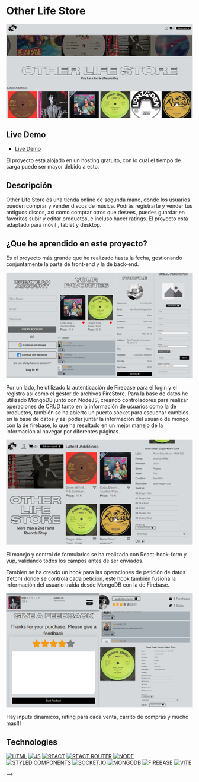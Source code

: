 # Other Life Store

![Project image](https://raw.githubusercontent.com/KarimTDiaz/other-life-store-with-mongo-db/main/client/public/assets/images/readme/readme-0.png)

## Live Demo

- [Live Demo](https://other-life-store.onrender.com/)

El proyecto está alojado en un hosting gratuito, con lo cual el tiempo de carga puede ser mayor debido a esto.

## Descripción

Other Life Store es una tienda online de segunda mano, donde los usuarios pueden comprar y vender discos de música. Podrás registrarte y vender tus antiguos discos, así como comprar otros que desees, puedes guardar en favoritos subir y editar productos, e incluso hacer ratings. El proyecto está adaptado para móvil , tablet y desktop.

## ¿Que he aprendido en este proyecto?

Es el proyecto más grande que he realizado hasta la fecha, gestionando conjuntamente la parte de front-end y la de back-end.

![Project image](https://raw.githubusercontent.com/KarimTDiaz/other-life-store-with-mongo-db/main/client/public/assets/images/readme/readme-1.png)

Por un lado, he utilizado la autenticación de Firebase para el login y el registro así como el gestor de archivos FireStore. Para la base de datos he utilizado MongoDB junto con NodeJS, creando controladores para realizar operaciones de CRUD tanto en la información de usuarios como la de productos, también se ha abierto un puerto socket para escuchar cambios en la base de datos y así poder juntar la información del usuario de mongo con la de firebase, lo que ha resultado en un mejor manejo de la información al navegar por diferentes páginas.

![Project image](https://raw.githubusercontent.com/KarimTDiaz/other-life-store-with-mongo-db/main/client/public/assets/images/readme/readme-2.png)

El manejo y control de formularios se ha realizado con React-hook-form y yup, validando todos los campos antes de ser enviados.

También se ha creado un hook para las operaciones de petición de datos (fetch) donde se controla cada petición, este hook también fusiona la información del usuario traída desde MongoDB con la de Firebase.

![Project image](https://raw.githubusercontent.com/KarimTDiaz/other-life-store-with-mongo-db/main/client/public/assets/images/readme/readme-3.png)

Hay inputs dinámicos, rating para cada venta, carrito de compras y mucho mas!!!

## Technologies

<!-- Icons taken from: https://github.com/hendrasob/badges/blob/master/README.md and https://github.com/alexandresanlim/Badges4-README.md-Profile -->

[![HTML](https://img.shields.io/badge/HTML5-E34F26?style=for-the-badge&logo=html5&logoColor=white)](https://es.wikipedia.org/wiki/HTML5)
[![JS](https://img.shields.io/badge/JavaScript-F7DF1E?style=for-the-badge&logo=javascript&logoColor=black)](https://es.wikipedia.org/wiki/JavaScript)
[![REACT](https://img.shields.io/badge/React-20232A?style=for-the-badge&logo=react&logoColor=61DAFB)](https://es.wikipedia.org/wiki/React)
[![REACT ROUTER](https://img.shields.io/badge/React_Router-CA4245?style=for-the-badge&logo=react-router&logoColor=white)](https://es.wikipedia.org/wiki/React)
[![NODE](https://img.shields.io/badge/Node.js-339933?style=for-the-badge&logo=nodedotjs&logoColor=white)](https://en.wikipedia.org/wiki/Node)
[![STYLED COMPONENTS](https://img.shields.io/badge/styled--components-DB7093?style=for-the-badge&logo=styled-components&logoColor=white)](https://styled-components.com/)
[![SOCKET.IO](https://img.shields.io/badge/Socket.io-010101?&style=for-the-badge&logo=Socket.io&logoColor=white)](https://en.wikipedia.org/wiki/Socket.IO)
[![MONGODB](https://img.shields.io/badge/MongoDB-4EA94B?style=for-the-badge&logo=mongodb&logoColor=white)](https://en.wikipedia.org/wiki/MongoDB)
[![FIREBASE](https://img.shields.io/badge/firebase-ffca28?style=for-the-badge&logo=firebase&logoColor=black)](https://en.wikipedia.org/wiki/Firebase)
[![VITE](https://img.shields.io/badge/Vite-B73BFE?style=for-the-badge&logo=vite&logoColor=FFD62E)](https://vitejs.dev/guide/)

<!-- ## Project preview

If you want to take a look at the project, I recommend:

## Desktop

![Project screenshot](https://raw.githubusercontent.com/JuanCarlosAlo/Portable-Stereo-app/main/client/public/images/readme-1.jpg)

## Mobile

![Project screenshot](https://raw.githubusercontent.com/JuanCarlosAlo/Portable-Stereo-app/main/client/public/images/readme-2.jpg)

## Functionalities

Some of the functionalities of the app

![Screenshot of the project](https://raw.githubusercontent.com/JuanCarlosAlo/Portable-Stereo-app/main/client/public/images/readme-2.jpg)

## Part of the code

![Screenshot of the project](https://raw.githubusercontent.com/JuanCarlosAlo/Portable-Stereo-app/main/client/public/images/1080-3.jpg)

## Author

- Email: juancarlosam@gmail.com
- [Linkedin](https://www.linkedin.com/in/juan-carlos-alonso-966280166/)
- [GitHub](https://github.com/JuanCarlosAlo)

## Installation

This project does not require installation. Just open the folder or double click on the .html.

## License

MIT Public License v3.0
Cannot be used commercially. --> -->
